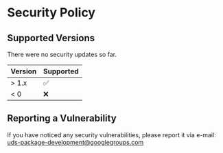# Security Policy

## Supported Versions

There were no security updates so far.

| Version | Supported          |
| ------- | ------------------ |
| > 1.x   | :white_check_mark: |
| < 0     | :x:                |


## Reporting a Vulnerability

If you have noticed any security vulnerabilities, please report it via e-mail: 
[uds-package-development@googlegroups.com](mailto:uds-package-development@googlegroups.com)

